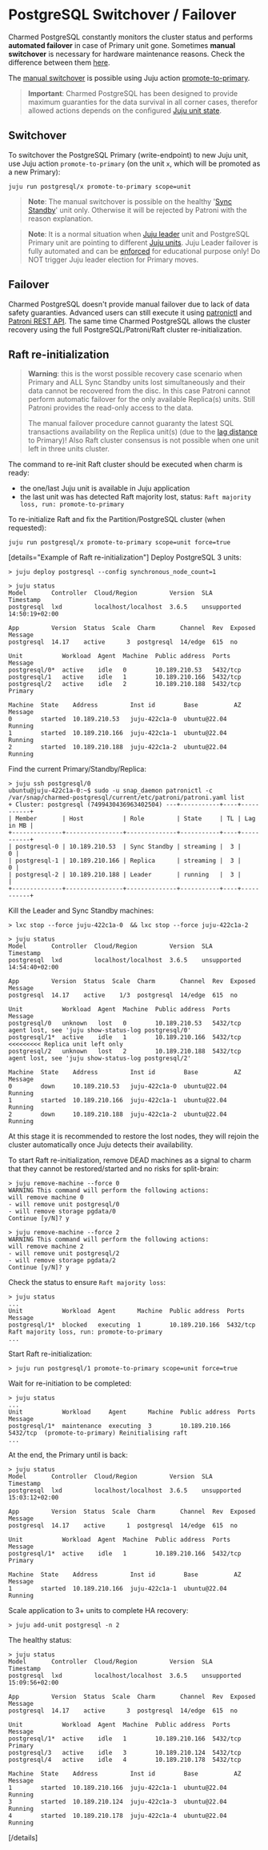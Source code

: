 # PostgreSQL Switchover / Failover

Charmed PostgreSQL constantly monitors the cluster status and performs **automated failover** in case of Primary unit gone. Sometimes **manual switchover** is necessary for hardware maintenance reasons. Check the difference between them [here](https://dbvisit.com/blog/difference-between-failover-vs-switchover).

The [manual switchover](https://en.wikipedia.org/wiki/Switchover) is possible using Juju action [promote-to-primary](https://charmhub.io/postgresql/actions#promote-to-primary). 

> **Important**: Charmed PostgreSQL has been designed to provide maximum guaranties for the data survival in all corner cases, therefor allowed actions depends on the configured [Juju unit state](/explanation/units).

## Switchover 

To switchover the PostgreSQL Primary (write-endpoint) to new Juju unit, use Juju action `promote-to-primary` (on the unit `x`, which will be promoted as a new Primary):
```text
juju run postgresql/x promote-to-primary scope=unit
```
> **Note**: The manual switchover is possible on the healthy '[Sync Standby](/explanation/units)' unit only. Otherwise it will be rejected by Patroni with the reason explanation.

> **Note**: It is a normal situation when [Juju leader](https://documentation.ubuntu.com/juju/3.6/reference/unit/#leader-unit) unit and PostgreSQL Primary unit are pointing to different [Juju units](https://documentation.ubuntu.com/juju/3.6/reference/unit/). Juju Leader failover is fully automated and can be [enforced](https://github.com/canonical/jhack?tab=readme-ov-file#elect) for educational purpose only! Do NOT trigger Juju leader election for Primary moves.

## Failover

Charmed PostgreSQL doesn't provide manual failover due to lack of data safety guaranties.
Advanced users can still execute it using [patronictl](/reference/troubleshooting/cli-helpers) and [Patroni REST API](/reference/troubleshooting/cli-helpers). The same time Charmed PostgreSQL allows the cluster recovery using the full PostgreSQL/Patroni/Raft cluster re-initialization.

## Raft re-initialization

> **Warning**: this is the worst possible recovery case scenario when Primary and ALL Sync Standby units lost simultaneously and their data cannot be recovered from the disc. In this case Patroni cannot perform automatic failover for the only available Replica(s) units. Still Patroni provides the read-only access to the data.
>
> The manual failover procedure cannot guaranty the latest SQL transactions availability on the Replica unit(s) (due to the [lag distance](/explanation/units) to Primary)! Also Raft cluster consensus is not possible when one unit left in three units cluster. 

The command to re-init Raft cluster should be executed when charm is ready:
* the one/last Juju unit is available in Juju application
* the last unit was has detected Raft majority lost, status: `Raft majority loss, run: promote-to-primary`

To re-initialize Raft and fix the Partition/PostgreSQL cluster (when requested):
```text
juju run postgresql/x promote-to-primary scope=unit force=true
```

[details="Example of Raft re-initialization"]
Deploy PostgreSQL 3 units:
```text
> juju deploy postgresql --config synchronous_node_count=1

> juju status 
Model       Controller  Cloud/Region         Version  SLA          Timestamp
postgresql  lxd         localhost/localhost  3.6.5    unsupported  14:50:19+02:00

App         Version  Status  Scale  Charm       Channel  Rev  Exposed  Message
postgresql  14.17    active      3  postgresql  14/edge  615  no       

Unit           Workload  Agent  Machine  Public address  Ports     Message
postgresql/0*  active    idle   0        10.189.210.53   5432/tcp  
postgresql/1   active    idle   1        10.189.210.166  5432/tcp  
postgresql/2   active    idle   2        10.189.210.188  5432/tcp  Primary

Machine  State    Address         Inst id        Base          AZ  Message
0        started  10.189.210.53   juju-422c1a-0  ubuntu@22.04      Running
1        started  10.189.210.166  juju-422c1a-1  ubuntu@22.04      Running
2        started  10.189.210.188  juju-422c1a-2  ubuntu@22.04      Running
```
Find the current Primary/Standby/Replica:
```text
> juju ssh postgresql/0
ubuntu@juju-422c1a-0:~$ sudo -u snap_daemon patronictl -c /var/snap/charmed-postgresql/current/etc/patroni/patroni.yaml list
+ Cluster: postgresql (7499430436963402504) ---+-----------+----+-----------+
| Member       | Host           | Role         | State     | TL | Lag in MB |
+--------------+----------------+--------------+-----------+----+-----------+
| postgresql-0 | 10.189.210.53  | Sync Standby | streaming |  3 |         0 |
| postgresql-1 | 10.189.210.166 | Replica      | streaming |  3 |         0 |
| postgresql-2 | 10.189.210.188 | Leader       | running   |  3 |           |
+--------------+----------------+--------------+-----------+----+-----------+
```

Kill the Leader and Sync Standby machines:
```text
> lxc stop --force juju-422c1a-0  && lxc stop --force juju-422c1a-2

> juju status 
Model       Controller  Cloud/Region         Version  SLA          Timestamp
postgresql  lxd         localhost/localhost  3.6.5    unsupported  14:54:40+02:00

App         Version  Status  Scale  Charm       Channel  Rev  Exposed  Message
postgresql  14.17    active    1/3  postgresql  14/edge  615  no       

Unit           Workload  Agent  Machine  Public address  Ports     Message
postgresql/0   unknown   lost   0        10.189.210.53   5432/tcp  agent lost, see 'juju show-status-log postgresql/0'
postgresql/1*  active    idle   1        10.189.210.166  5432/tcp  <<<<<<<<< Replica unit left only
postgresql/2   unknown   lost   2        10.189.210.188  5432/tcp  agent lost, see 'juju show-status-log postgresql/2'

Machine  State    Address         Inst id        Base          AZ  Message
0        down     10.189.210.53   juju-422c1a-0  ubuntu@22.04      Running
1        started  10.189.210.166  juju-422c1a-1  ubuntu@22.04      Running
2        down     10.189.210.188  juju-422c1a-2  ubuntu@22.04      Running
```
At this stage it is recommended to restore the lost nodes, they will rejoin the cluster automatically once Juju detects their availability.

To start Raft re-initialization, remove DEAD machines as a signal to charm that they cannot be restored/started and no risks for split-brain:
```text
> juju remove-machine --force 0 
WARNING This command will perform the following actions:
will remove machine 0
- will remove unit postgresql/0
- will remove storage pgdata/0
Continue [y/N]? y

> juju remove-machine --force 2
WARNING This command will perform the following actions:
will remove machine 2
- will remove unit postgresql/2
- will remove storage pgdata/2
Continue [y/N]? y
```
Check the status to ensure `Raft majority loss`:
```text
> juju status
...
Unit           Workload  Agent      Machine  Public address  Ports     Message
postgresql/1*  blocked   executing  1        10.189.210.166  5432/tcp  Raft majority loss, run: promote-to-primary
...
```

Start Raft re-initialization:
```text
> juju run postgresql/1 promote-to-primary scope=unit force=true
```

Wait for re-initiation to be completed:
```
> juju status
...
Unit           Workload     Agent      Machine  Public address  Ports     Message
postgresql/1*  maintenance  executing  3        10.189.210.166  5432/tcp  (promote-to-primary) Reinitialising raft
...
```

At the end, the Primary until is back:
```text
> juju status
Model       Controller  Cloud/Region         Version  SLA          Timestamp
postgresql  lxd         localhost/localhost  3.6.5    unsupported  15:03:12+02:00

App         Version  Status  Scale  Charm       Channel  Rev  Exposed  Message
postgresql  14.17    active      1  postgresql  14/edge  615  no       

Unit           Workload  Agent  Machine  Public address  Ports     Message
postgresql/1*  active    idle   1        10.189.210.166  5432/tcp  Primary

Machine  State    Address         Inst id        Base          AZ  Message
1        started  10.189.210.166  juju-422c1a-1  ubuntu@22.04      Running
```

Scale application to 3+ units to complete HA recovery:
```text
> juju add-unit postgresql -n 2
```

The healthy status:
```text
> juju status
Model       Controller  Cloud/Region         Version  SLA          Timestamp
postgresql  lxd         localhost/localhost  3.6.5    unsupported  15:09:56+02:00

App         Version  Status  Scale  Charm       Channel  Rev  Exposed  Message
postgresql  14.17    active      3  postgresql  14/edge  615  no       

Unit           Workload  Agent  Machine  Public address  Ports     Message
postgresql/1*  active    idle   1        10.189.210.166  5432/tcp  Primary
postgresql/3   active    idle   3        10.189.210.124  5432/tcp  
postgresql/4   active    idle   4        10.189.210.178  5432/tcp  

Machine  State    Address         Inst id        Base          AZ  Message
1        started  10.189.210.166  juju-422c1a-1  ubuntu@22.04      Running
3        started  10.189.210.124  juju-422c1a-3  ubuntu@22.04      Running
4        started  10.189.210.178  juju-422c1a-4  ubuntu@22.04      Running
```
[/details]


